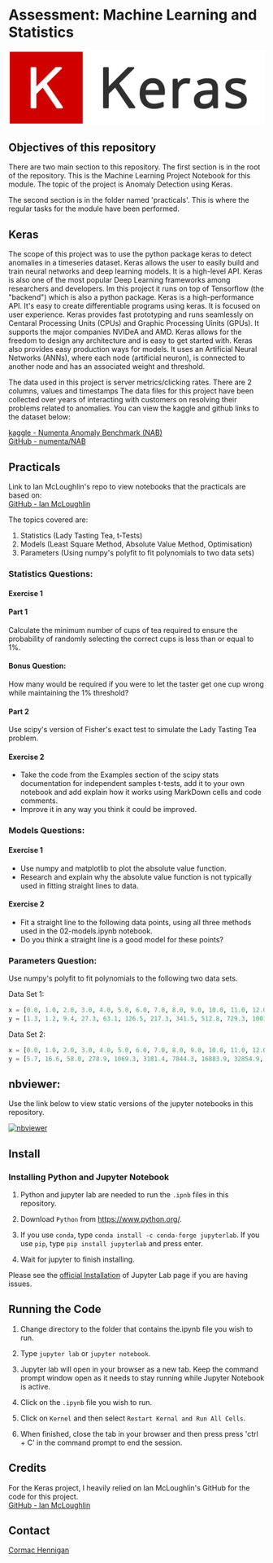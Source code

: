 # Assessment: Machine Learning and Statistics

![keras](img/keras.png)

## Objectives of this repository

There are two main section to this repository. The first section is in the root of the repository. This is the Machine Learning Project Notebook for this module. The topic of the project is Anomaly Detection using Keras. 

The second section is in the folder named 'practicals'. This is where the regular tasks for the module have been performed.

## Keras
The scope of this project was to use the python package keras to detect anomalies in a timeseries dataset. Keras allows the user to easily build and train neural networks and deep learning models. It is a high-level API. Keras is also one of the most popular Deep Learning frameworks among researchers and developers. Im this project it runs on top of Tensorflow (the "backend") which is also a python package. Keras is a high-performance API. It's easy to create differentiable programs using keras. It is focused on user experience. Keras provides fast prototyping and runs seamlessly on Centaral Processing Units (CPUs) and Graphic Processing Uinits (GPUs). It supports the major companies NVIDeA and AMD. Keras allows for the freedom to design any architecture and is easy to get started with. Keras also provides easy production ways for models. It uses an Artificial Neural Networks (ANNs), where each node (artificial neuron), is connected to another node and has an associated weight and threshold.

The data used in this project is server metrics/clicking rates. There are 2 columns, values and timestamps The data files for this project have been collected over years of interacting with customers on resolving their problems related to anomalies. You can view the kaggle and github links to the dataset below:

[kaggle - Numenta Anomaly Benchmark (NAB)](https://www.kaggle.com/datasets/boltzmannbrain/nab) <br>
[GitHub - numenta/NAB](https://github.com/numenta/NAB)

## Practicals

Link to Ian McLoughlin's repo to view notebooks that the practicals are based on: <br>
[GitHub - Ian McLoughlin](https://github.com/ianmcloughlin/2223-S1-machine-learn-stats)

The topics covered are:

1. Statistics (Lady Tasting Tea, t-Tests)
2. Models (Least Square Method, Absolute Value Method, Optimisation)
3. Parameters (Using numpy's polyfit to fit polynomials to two data sets)

### Statistics Questions:
#### Exercise 1
#### Part 1
Calculate the minimum number of cups of tea required to ensure the probability of randomly selecting the correct cups is less than or equal to 1%.

#### Bonus Question: 
How many would be required if you were to let the taster get one cup wrong while maintaining the 1% threshold?

#### Part 2
Use scipy's version of Fisher's exact test to simulate the Lady Tasting Tea problem.

#### Exercise 2
- Take the code from the Examples section of the scipy stats documentation for independent samples t-tests, add it to your own notebook and add explain how it works using MarkDown cells and code comments.
- Improve it in any way you think it could be improved.

### Models Questions:
#### Exercise 1
- Use numpy and matplotlib to plot the absolute value function.
- Research and explain why the absolute value function is not typically used in fitting straight lines to data.

#### Exercise 2
- Fit a straight line to the following data points, using all three methods used in the 02-models.ipynb notebook.
- Do you think a straight line is a good model for these points?

### Parameters Question:
Use numpy's polyfit to fit polynomials to the following two data sets.

Data Set 1:

```python
x = [0.0, 1.0, 2.0, 3.0, 4.0, 5.0, 6.0, 7.0, 8.0, 9.0, 10.0, 11.0, 12.0, 13.0, 14.0, 15.0]
y = [1.3, 1.2, 9.4, 27.3, 63.1, 126.5, 217.3, 341.5, 512.8, 729.3, 1001.8, 1332.7, 1728.9, 2198.8, 2743.7, 3376.7]
```

Data Set 2:
```python
x = [0.0, 1.0, 2.0, 3.0, 4.0, 5.0, 6.0, 7.0, 8.0, 9.0, 10.0, 11.0, 12.0]
y = [5.7, 16.6, 58.0, 278.9, 1069.3, 3181.4, 7844.3, 16883.9, 32854.9, 59144.2, 100106.7, 161166.3, 248958.6]
```

## nbviewer:

Use the link below to view static versions of the jupyter notebooks in this repository.

[![nbviewer](https://raw.githubusercontent.com/jupyter/design/master/logos/Badges/nbviewer_badge.svg)](https://nbviewer.org/github/Cormac88/machine-learning-and-statistics/tree/main/)

## Install

### Installing Python and Jupyter Notebook

1. Python and jupyter lab are needed to run the `.ipnb` files in this repository.

2. Download `Python` from https://www.python.org/.

3. If you use `conda`, type `conda install -c conda-forge jupyterlab`. If you use `pip`, type `pip install jupyterlab` and press enter.

4. Wait for jupyter to finish installing.

Please see the [official Installation](https://jupyterlab.readthedocs.io/en/stable/getting_started/installation.html) of Jupyter Lab page if you are having issues.

## Running the Code

1. Change directory to the folder that contains the.ipynb file you wish to run.

2. Type `jupyter lab` or `jupyter notebook`.

3. Jupyter lab will open in your browser as a new tab. Keep the command prompt window open as it needs to stay running while Jupyter Notebook is active.

4. Click on the `.ipynb` file you wish to run.

5. Click on `Kernel` and then select `Restart Kernal and Run All Cells`.

6. When finished, close the tab in your browser and then press press 'ctrl + C' in the command prompt to end the session.

## Credits

For the Keras project, I heavily relied on Ian McLoughlin's GitHub for the code for this project.<br>
[GitHub - Ian McLoughlin](https://github.com/ianmcloughlin/2223-S1-machine-learn-stats)

## Contact

[Cormac Hennigan](mailto:G00398284@gmit.ie)